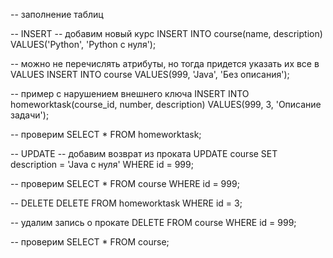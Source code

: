 -- заполнение таблиц

-- INSERT
-- добавим новый курс
INSERT INTO course(name, description)
VALUES('Python', 'Python с нуля');

-- можно не перечислять атрибуты, но тогда придется указать их все в VALUES
INSERT INTO course
VALUES(999, 'Java', 'Без описания');

-- пример с нарушением внешнего ключа
INSERT INTO homeworktask(course_id, number, description)
VALUES(999, 3, 'Описание задачи');

-- проверим
SELECT * FROM homeworktask;


-- UPDATE
-- добавим возврат из проката
UPDATE course
SET description = 'Java с нуля'
WHERE id = 999;

-- проверим
SELECT * FROM course
WHERE id = 999;


-- DELETE
DELETE FROM homeworktask
WHERE id = 3;

-- удалим запись о прокате
DELETE FROM course
WHERE id = 999;

-- проверим
SELECT * FROM course;
